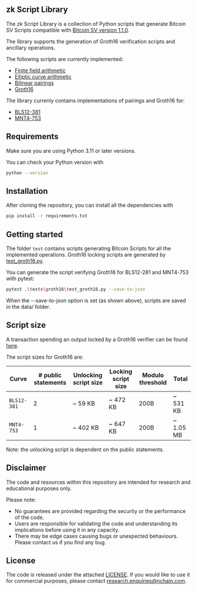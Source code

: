 ## zk Script Library

The zk Script Library is a collection of Python scripts that generate Bitcoin SV Scripts compatible with [Bitcoin SV version 1.1.0](https://github.com/bitcoin-sv/bitcoin-sv). 

The library supports the generation of Groth16 verification scripts and ancillary operations. 

The following scripts are currently implemented:
- [Finite field arithmetic](./docs/finite_fields.md)
- [Elliptic curve arithmetic](./docs/elliptic_curves.md)
- [Bilinear pairings](./docs/bilinear_pairings.md)
- [Groth16](./docs/groth16.md)

The library currenly contains implementations of pairings and Groth16 for:
- [BLS12-381](src/zkscript/groth16/bls12_381/bls12_381.py)
- [MNT4-753](src/zkscript/groth16/mnt4_753/mnt4_753.py)

## Requirements
Make sure you are using Python 3.11 or later versions.

You can check your Python version with 
```bash
python --version
```

## Installation 
After cloning the repository, you can install all the dependencies with
```bash
pip install -r requirements.txt
```

## Getting started
The folder `test` contains scripts generating Bitcoin Scripts
for all the implemented operations.
Groth16 locking scripts are generated by [test_groth16.py](./tests/groth16/test_groth16.py).

You can generate the script verifying Groth16 for BLS12-281 and MNT4-753 with pytest:

```bash
pytest .\tests\groth16\test_groth16.py --save-to-json
```

When the --save-to-json option is set (as shown above), scripts are saved in the data/ folder.

## Script size
A transaction spending an output locked by a Groth16 verifier can be found [here](https://whatsonchain.com/tx/e4cd00c1fa7dd6931dd1e45034e9d9f732e6d7d38f7826341715f488a146514c).

The script sizes for Groth16 are:

| Curve | # public statements | Unlocking script size | Locking script size | Modulo threshold | Total |
| ----- | ------------------- | --------------------- | ------------------- | ---------------- | ----- |
| `BLS12-381` | 2 | ~ 59 KB | ~ 472 KB | 200B | ~ 531 KB |
| `MNT4-753` | 1 | ~ 402 KB | ~ 647 KB | 200B | ~ 1.05 MB |

Note: the unlocking script is dependent on the public statements. 


## Disclaimer
The code and resources within this repository are intended for research and educational purposes only.

Please note:
- No guarantees are provided regarding the security or the performance of the code.
- Users are responsible for validating the code and understanding its implications before using it in any capacity.
- There may be edge cases causing bugs or unexpected behaviours. Please contact us if you find any bug. 

## License
The code is released under the attached [LICENSE](./LICENSE.txt). If you would like to use it for commercial purposes, please contact research.enquiries@nchain.com.



